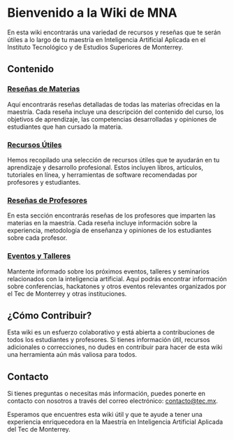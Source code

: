 # Bienvenido a la Wiki de MNA

En esta wiki encontrarás una variedad de recursos y reseñas que te serán útiles a lo largo de tu maestría en Inteligencia Artificial Aplicada en el Instituto Tecnológico y de Estudios Superiores de Monterrey.

## Contenido

### [Reseñas de Materias](resenas-materias.md)
Aquí encontrarás reseñas detalladas de todas las materias ofrecidas en la maestría. Cada reseña incluye una descripción del contenido del curso, los objetivos de aprendizaje, las competencias desarrolladas y opiniones de estudiantes que han cursado la materia.

### [Recursos Útiles](recursos-utiles.md)
Hemos recopilado una selección de recursos útiles que te ayudarán en tu aprendizaje y desarrollo profesional. Estos incluyen libros, artículos, tutoriales en línea, y herramientas de software recomendadas por profesores y estudiantes.

### [Reseñas de Profesores](resenas-profesores.md)
En esta sección encontrarás reseñas de los profesores que imparten las materias en la maestría. Cada reseña incluye información sobre la experiencia, metodología de enseñanza y opiniones de los estudiantes sobre cada profesor.

### [Eventos y Talleres](calendario-eventos.md)
Mantente informado sobre los próximos eventos, talleres y seminarios relacionados con la inteligencia artificial. Aquí podrás encontrar información sobre conferencias, hackatones y otros eventos relevantes organizados por el Tec de Monterrey y otras instituciones.

## ¿Cómo Contribuir?
Esta wiki es un esfuerzo colaborativo y está abierta a contribuciones de todos los estudiantes y profesores. Si tienes información útil, recursos adicionales o correcciones, no dudes en contribuir para hacer de esta wiki una herramienta aún más valiosa para todos.

## Contacto
Si tienes preguntas o necesitas más información, puedes ponerte en contacto con nosotros a través del correo electrónico: [contacto@tec.mx](mailto:mna-wiki@leo.soy).

Esperamos que encuentres esta wiki útil y que te ayude a tener una experiencia enriquecedora en la Maestría en Inteligencia Artificial Aplicada del Tec de Monterrey.

